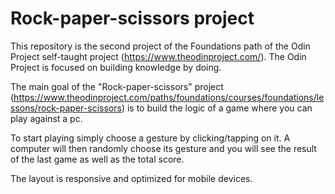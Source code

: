 # Rock-paper-scissors project

This repository is the second project of the Foundations path of the Odin Project self-taught project (https://www.theodinproject.com/). The Odin Project is focused on building knowledge by doing.

The main goal of the "Rock-paper-scissors" project (https://www.theodinproject.com/paths/foundations/courses/foundations/lessons/rock-paper-scissors) is to build the logic of a game where you can play against a pc.

To start playing simply choose a gesture by clicking/tapping on it. A computer will then randomly choose its gesture and you will see the result of the last game as well as the total score. 

The layout is responsive and optimized for mobile devices. 
